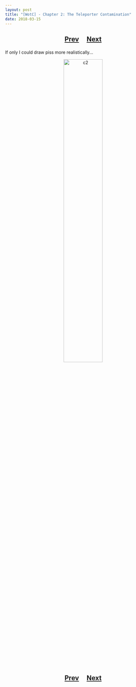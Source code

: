 ```yaml
---
layout: post
title: "[WotC] - Chapter 2: The Teleporter Contamination"
date: 2018-03-15
---
```


<h2>
  <p style="text-align:center;">
    <a href="/wingsofthechorus/archive/2018/03/08/chapter1">Prev</a>
    &nbsp;&nbsp;&nbsp;
    <a href="/wingsofthechorus/archive/2018/03/23/chapter3">Next</a>
  </p>
</h2>

If only I could draw piss more realistically...

<p style="text-align:center;">
  <img src="/wingsofthechorus/images/comics/c2.png" width="50%" alt="c2"/>
</p>

<h2>
  <p style="text-align:center;">
    <a href="/wingsofthechorus/archive/2018/03/08/chapter1">Prev</a>
    &nbsp;&nbsp;&nbsp;
    <a href="/wingsofthechorus/archive/2018/03/23/chapter3">Next</a>
  </p>
</h2>
